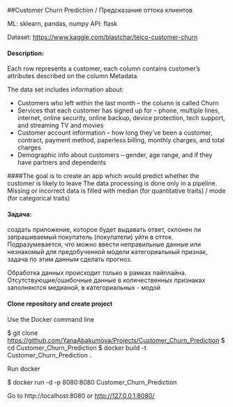 ##Customer Churn Prediction / Предсказание оттока клиентов

ML: sklearn, pandas, numpy API: flask

Dataset:  https://www.kaggle.com/blastchar/telco-customer-churn

#### Description:

Each row represents a customer, each column contains customer’s attributes described on the column Metadata.

The data set includes information about:

- Customers who left within the last month – the column is called Churn
- Services that each customer has signed up for – phone, multiple lines, internet, online security, online backup, device protection, tech support, and streaming TV and movies
- Customer account information – how long they’ve been a customer, contract, payment method, paperless billing, monthly charges, and total charges
- Demographic info about customers – gender, age range, and if they have partners and dependents

####The goal
is to create an app which would predict whether the customer is likely to leave
The data processing is done only in a pipeline. Missing or incorrect data is
filled with median (for quantitative traits) / mode (for categorical traits)

#### Задача:

создать приложение, которое будет выдавать ответ, склонен ли запрашиваемый покупатель (покупатели) уйти в отток. 
Подразумевается, что можно ввести неправильные данные или незнакомый для предобученной модели категориальный признак, задача по этим данным сделать прогноз. 

Обработка данных происходит только в рамках пайплайна. Отсутствующие/ошибочные данные в количественных признаках заполняются медианой, в категориальных - модой  

#### Clone repository and create project

Use the Docker command line

$ git clone https://github.com/YanaAbakumova/Projects/Customer_Churn_Prediction
$ cd Customer_Churn_Prediction
$ docker build -t Customer_Churn_Prediction .


Run docker

$ docker run -d -p 8080:8080 Customer_Churn_Prediction

Go to http://localhost:8080 or http://127.0.0.1:8080/